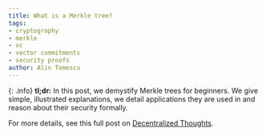 ```yaml
---
title: What is a Merkle tree?
tags:
- cryptography
- merkle
- vc
- vector commitments
- security proofs
author: Alin Tomescu
---
```


{: .info}
**tl;dr:** In this post, we demystify Merkle trees for beginners.
We give simple, illustrated explanations, we detail  applications they are used in and reason about their security formally.

<!-- more -->

For more details, see this full post on [Decentralized Thoughts](https://decentralizedthoughts.github.io/2020-12-22-what-is-a-merkle-tree/).
